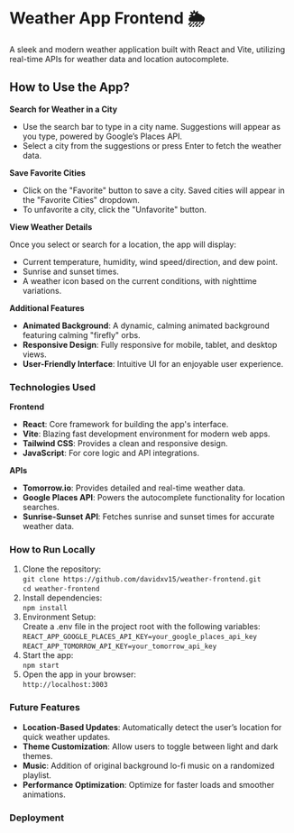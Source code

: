 # Weather App Frontend 🌦️
A sleek and modern weather application built with React and Vite, utilizing real-time APIs for weather data and location autocomplete.

## How to Use the App?

**Search for Weather in a City**
- Use the search bar to type in a city name. Suggestions will appear as you type, powered by Google’s Places API.
- Select a city from the suggestions or press Enter to fetch the weather data.

**Save Favorite Cities**
- Click on the "Favorite" button to save a city. Saved cities will appear in the "Favorite Cities" dropdown.
- To unfavorite a city, click the "Unfavorite" button.

**View Weather Details**

Once you select or search for a location, the app will display:  
- Current temperature, humidity, wind speed/direction, and dew point.
- Sunrise and sunset times.
- A weather icon based on the current conditions, with nighttime variations.

**Additional Features**
* **Animated Background**: A dynamic, calming animated background featuring calming "firefly" orbs.  
* **Responsive Design**: Fully responsive for mobile, tablet, and desktop views.  
* **User-Friendly Interface**: Intuitive UI for an enjoyable user experience.

### Technologies Used
**Frontend**
- **React**: Core framework for building the app's interface.  
- **Vite**: Blazing fast development environment for modern web apps.  
- **Tailwind CSS**: Provides a clean and responsive design.
- **JavaScript**: For core logic and API integrations.

**APIs**

- **Tomorrow.io**: Provides detailed and real-time weather data.  
- **Google Places API**: Powers the autocomplete functionality for location searches.  
- **Sunrise-Sunset API**: Fetches sunrise and sunset times for accurate weather data.

### How to Run Locally

1. Clone the repository:  
   `git clone https://github.com/davidxv15/weather-frontend.git`  
   `cd weather-frontend`
2. Install dependencies:  
   `npm install`
3. Environment Setup:  
   Create a .env file in the project root with the following variables:  
   `REACT_APP_GOOGLE_PLACES_API_KEY=your_google_places_api_key` 
   `REACT_APP_TOMORROW_API_KEY=your_tomorrow_api_key`
4. Start the app:  
 `npm start`
5. Open the app in your browser:  
`http://localhost:3003`

### Future Features

- **Location-Based Updates**: Automatically detect the user’s location for quick weather updates.  
- **Theme Customization**: Allow users to toggle between light and dark themes.  
- **Music**: Addition of original background lo-fi music on a randomized playlist.  
- **Performance Optimization**: Optimize for faster loads and smoother animations.  

### Deployment


